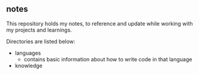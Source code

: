 ## notes
 This repository holds my notes, to reference and update while working with my projects and learnings.

 Directories are listed below:
 - languages
     - contains basic information about how to write code in that language
 - knowledge
